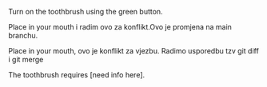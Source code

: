 Turn on the toothbrush using the green button. 

Place in your mouth i radim ovo za konflikt.Ovo je promjena na main branchu.

Place in your mouth, ovo je konflikt za vjezbu. Radimo usporedbu tzv git diff i git merge

The toothbrush requires [need info here].